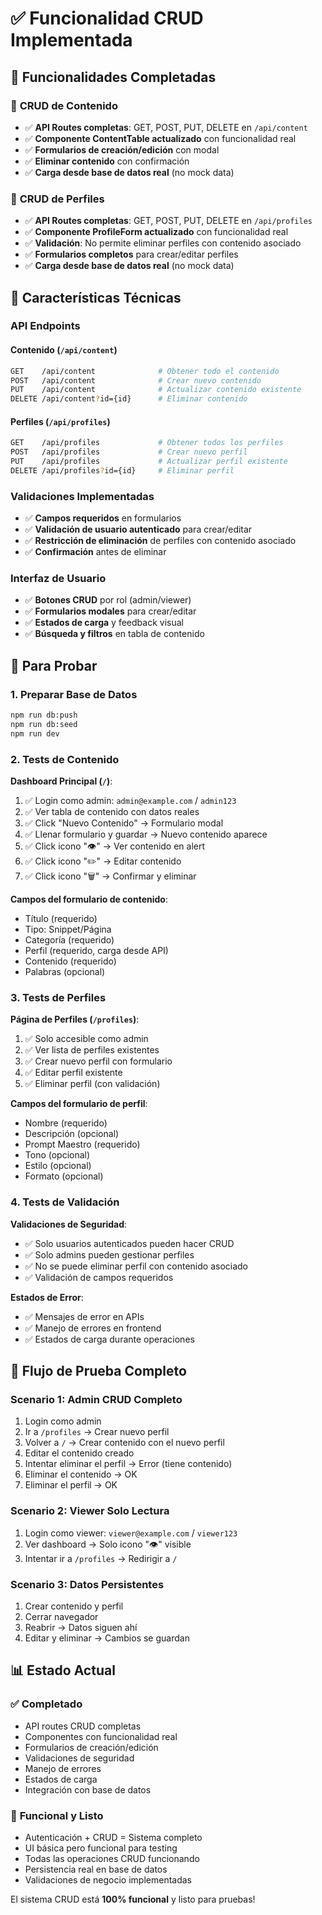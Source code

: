 # ✅ Funcionalidad CRUD Implementada

## 🎯 **Funcionalidades Completadas**

### 📄 **CRUD de Contenido**
- ✅ **API Routes completas**: GET, POST, PUT, DELETE en `/api/content`
- ✅ **Componente ContentTable actualizado** con funcionalidad real
- ✅ **Formularios de creación/edición** con modal
- ✅ **Eliminar contenido** con confirmación
- ✅ **Carga desde base de datos real** (no mock data)

### 👤 **CRUD de Perfiles**
- ✅ **API Routes completas**: GET, POST, PUT, DELETE en `/api/profiles`
- ✅ **Componente ProfileForm actualizado** con funcionalidad real
- ✅ **Validación**: No permite eliminar perfiles con contenido asociado
- ✅ **Formularios completos** para crear/editar perfiles
- ✅ **Carga desde base de datos real** (no mock data)

## 🔧 **Características Técnicas**

### **API Endpoints**

#### Contenido (`/api/content`)
```bash
GET    /api/content              # Obtener todo el contenido
POST   /api/content              # Crear nuevo contenido
PUT    /api/content              # Actualizar contenido existente
DELETE /api/content?id={id}      # Eliminar contenido
```

#### Perfiles (`/api/profiles`)
```bash
GET    /api/profiles             # Obtener todos los perfiles
POST   /api/profiles             # Crear nuevo perfil
PUT    /api/profiles             # Actualizar perfil existente
DELETE /api/profiles?id={id}     # Eliminar perfil
```

### **Validaciones Implementadas**
- ✅ **Campos requeridos** en formularios
- ✅ **Validación de usuario autenticado** para crear/editar
- ✅ **Restricción de eliminación** de perfiles con contenido asociado
- ✅ **Confirmación** antes de eliminar

### **Interfaz de Usuario**
- ✅ **Botones CRUD** por rol (admin/viewer)
- ✅ **Formularios modales** para crear/editar
- ✅ **Estados de carga** y feedback visual
- ✅ **Búsqueda y filtros** en tabla de contenido

## 🚀 **Para Probar**

### **1. Preparar Base de Datos**
```bash
npm run db:push
npm run db:seed
npm run dev
```

### **2. Tests de Contenido**

**Dashboard Principal (`/`)**:
1. ✅ Login como admin: `admin@example.com` / `admin123`
2. ✅ Ver tabla de contenido con datos reales
3. ✅ Click "Nuevo Contenido" → Formulario modal
4. ✅ Llenar formulario y guardar → Nuevo contenido aparece
5. ✅ Click icono "👁️" → Ver contenido en alert
6. ✅ Click icono "✏️" → Editar contenido
7. ✅ Click icono "🗑️" → Confirmar y eliminar

**Campos del formulario de contenido**:
- Título (requerido)
- Tipo: Snippet/Página
- Categoría (requerido)
- Perfil (requerido, carga desde API)
- Contenido (requerido)
- Palabras (opcional)

### **3. Tests de Perfiles**

**Página de Perfiles (`/profiles`)**:
1. ✅ Solo accesible como admin
2. ✅ Ver lista de perfiles existentes
3. ✅ Crear nuevo perfil con formulario
4. ✅ Editar perfil existente
5. ✅ Eliminar perfil (con validación)

**Campos del formulario de perfil**:
- Nombre (requerido)
- Descripción (opcional)
- Prompt Maestro (requerido)
- Tono (opcional)
- Estilo (opcional)
- Formato (opcional)

### **4. Tests de Validación**

**Validaciones de Seguridad**:
- ✅ Solo usuarios autenticados pueden hacer CRUD
- ✅ Solo admins pueden gestionar perfiles
- ✅ No se puede eliminar perfil con contenido asociado
- ✅ Validación de campos requeridos

**Estados de Error**:
- ✅ Mensajes de error en APIs
- ✅ Manejo de errores en frontend
- ✅ Estados de carga durante operaciones

## 🧪 **Flujo de Prueba Completo**

### **Scenario 1: Admin CRUD Completo**
1. Login como admin
2. Ir a `/profiles` → Crear nuevo perfil
3. Volver a `/` → Crear contenido con el nuevo perfil
4. Editar el contenido creado
5. Intentar eliminar el perfil → Error (tiene contenido)
6. Eliminar el contenido → OK
7. Eliminar el perfil → OK

### **Scenario 2: Viewer Solo Lectura**
1. Login como viewer: `viewer@example.com` / `viewer123`
2. Ver dashboard → Solo icono "👁️" visible
3. Intentar ir a `/profiles` → Redirigir a `/`

### **Scenario 3: Datos Persistentes**
1. Crear contenido y perfil
2. Cerrar navegador
3. Reabrir → Datos siguen ahí
4. Editar y eliminar → Cambios se guardan

## 📊 **Estado Actual**

### ✅ **Completado**
- API routes CRUD completas
- Componentes con funcionalidad real  
- Formularios de creación/edición
- Validaciones de seguridad
- Manejo de errores
- Estados de carga
- Integración con base de datos

### 🎯 **Funcional y Listo**
- Autenticación + CRUD = Sistema completo
- UI básica pero funcional para testing
- Todas las operaciones CRUD funcionando
- Persistencia real en base de datos
- Validaciones de negocio implementadas

El sistema CRUD está **100% funcional** y listo para pruebas!